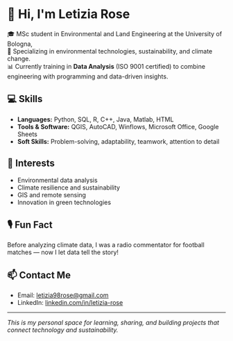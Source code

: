 # 👋 Hi, I'm Letizia Rose

🎓 MSc student in Environmental and Land Engineering at the University of Bologna,  
🌿 Specializing in environmental technologies, sustainability, and climate change.  
📊 Currently training in **Data Analysis** (ISO 9001 certified) to combine engineering with programming and data-driven insights.

## 💻 Skills

- **Languages:** Python, SQL, R, C++, Java, Matlab, HTML  
- **Tools & Software:** QGIS, AutoCAD, Winflows, Microsoft Office, Google Sheets  
- **Soft Skills:** Problem-solving, adaptability, teamwork, attention to detail

## 🌱 Interests

- Environmental data analysis  
- Climate resilience and sustainability  
- GIS and remote sensing  
- Innovation in green technologies  

## 🎙️ Fun Fact

Before analyzing climate data, I was a radio commentator for football matches — now I let data tell the story!

## 📫 Contact Me

- Email: letizia98rose@gmail.com  
- LinkedIn: [linkedin.com/in/letizia-rose](https://www.linkedin.com/in/letizia-rose/)

---
*This is my personal space for learning, sharing, and building projects that connect technology and sustainability.*
